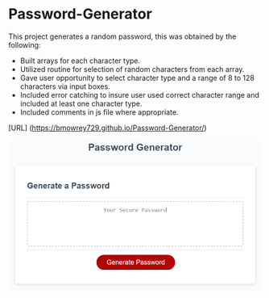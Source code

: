 # Password-Generator

This project generates a random password, this was obtained by the following:

* Built arrays for each character type.
* Utilized routine for selection of random characters from each array.
* Gave user opportunity to select character type and a range of 8 to 128  characters via input boxes.
* Included error catching to insure user used correct character range and included at least one character type.
* Included comments in js file where appropriate.

[URL] (https://bmowrey729.github.io/Password-Generator/)

![Screen Shot ](/assets/screenshot.PNG)

